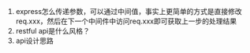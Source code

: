 1. express怎么传递参数，可以通过中间值，事实上更简单的方式是直接修改req.xxx，然后在下一个中间件中访问req.xxx即可获取上一步的处理结果
2. restful api是什么风格？
3. api设计思路
